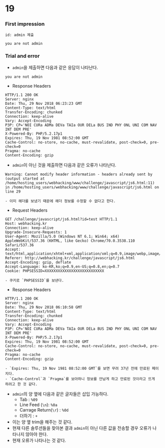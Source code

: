 # 19

### First impression
```
id: admin 제출

you are not admin
```

### Trial and error
* `admin`을 제출하면 다음과 같은 응답이 나타난다.
```
you are not admin
```
* Response Headers
```
HTTP/1.1 200 OK
Server: nginx
Date: Thu, 29 Nov 2018 06:23:23 GMT
Content-Type: text/html
Transfer-Encoding: chunked
Connection: keep-alive
Vary: Accept-Encoding
P3P: CP='NOI CURa ADMa DEVa TAIa OUR DELa BUS IND PHY ONL UNI COM NAV INT DEM PRE'
X-Powered-By: PHP/5.2.17p1
Expires: Thu, 19 Nov 1981 08:52:00 GMT
Cache-Control: no-store, no-cache, must-revalidate, post-check=0, pre-check=0
Pragma: no-cache
Content-Encoding: gzip
```

* `admin`이 아닌 것을 제출하면 다음과 같은 오류가 나타난다.
```
Warning: Cannot modify header information - headers already sent by (output started at 
/home/hosting_users/webhacking/www/challenge/javascript/js6.html:11) 
in /home/hosting_users/webhacking/www/challenge/javascript/js6.html on line 29
```
	- 이미 헤더를 보냈기 때문에 헤더 정보를 수정할 수 없다고 한다.
* Request Headers
```
GET /challenge/javascript/js6.html?id=test HTTP/1.1
Host: webhacking.kr
Connection: keep-alive
Upgrade-Insecure-Requests: 1
User-Agent: Mozilla/5.0 (Windows NT 6.1; Win64; x64) AppleWebKit/537.36 (KHTML, like Gecko) Chrome/70.0.3538.110 Safari/537.36
Accept: text/html,application/xhtml+xml,application/xml;q=0.9,image/webp,image/apng,*/*;q=0.8
Referer: http://webhacking.kr/challenge/javascript/js6.html
Accept-Encoding: gzip, deflate
Accept-Language: ko-KR,ko;q=0.9,en-US;q=0.8,en;q=0.7
Cookie: PHPSESSID=XXXXXXXXXXXXXXXXXXXXXXXXXXX
```
	- 쿠키로 `PHPSESSID`를 보낸다.

* Response Headers
```
HTTP/1.1 200 OK
Server: nginx
Date: Thu, 29 Nov 2018 06:10:58 GMT
Content-Type: text/html
Transfer-Encoding: chunked
Connection: keep-alive
Vary: Accept-Encoding
P3P: CP='NOI CURa ADMa DEVa TAIa OUR DELa BUS IND PHY ONL UNI COM NAV INT DEM PRE'
X-Powered-By: PHP/5.2.17p1
Expires: Thu, 19 Nov 1981 08:52:00 GMT
Cache-Control: no-store, no-cache, must-revalidate, post-check=0, pre-check=0
Pragma: no-cache
Content-Encoding: gzip
```
	- `Expires: Thu, 19 Nov 1981 08:52:00 GMT`를 보면 무려 37년 전에 만료된 페이지다.
	- `Cache-Control`과 `Pragma`를 보아하니 정보를 안남게 하고 만료된 것이라고 뜨게 하려고 한 것 같다.

* `admin`의 양 옆에 다음과 같은 글자들은 삽입 가능하다.
	- Tab : `%09`
	- Line Feed (`\n`): `%0a`
	- Carrage Return(`\r`) : `%0d`
	- 더하기 : `+`
* 이는 양 옆 trim을 해주는 것 같다.
* 현재 다른 솔루션들을 찾아본 결과 `admin`이 아닌 다른 값을 전송할 경우 오류가 나타나지 않아야 한다.
* 현재 오류가 나타나는 것 같다.